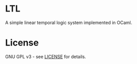 # LTL
A simple linear temporal logic system implemented in OCaml.

# License
GNU GPL v3 - see [LICENSE](LICENSE) for details.
